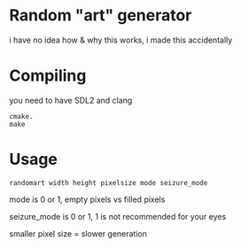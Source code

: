 # Random "art" generator

i have no idea how & why this works, i made this accidentally

# Compiling

you need to have SDL2 and clang
 ~~~
 cmake.
 make
 ~~~

# Usage
~~~
randomart width height pixelsize mode seizure_mode
~~~

mode is 0 or 1, empty pixels vs filled pixels

seizure_mode is 0 or 1, 1 is not recommended for your eyes

smaller pixel size = slower generation

